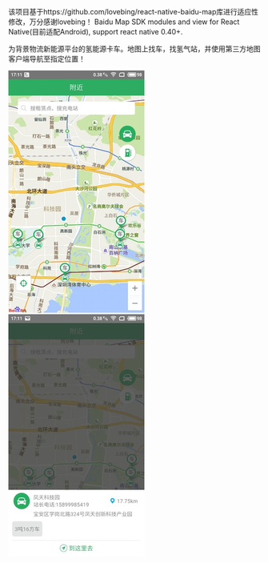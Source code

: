 该项目基于https://github.com/lovebing/react-native-baidu-map库进行适应性修改，万分感谢lovebing！
Baidu Map SDK modules and view for React Native(目前适配Android), support react native 0.40+.

为背景物流新能源平台的氢能源卡车。地图上找车，找氢气站，并使用第三方地图客户端导航至指定位置！

![地图上车的位置](https://raw.githubusercontent.com/kangkaislove/react-native-android-map/master/Screenshots/car.jpg)     ![车站详细信息](https://raw.githubusercontent.com/kangkaislove/react-native-android-map/master/Screenshots/car_location.jpg)
